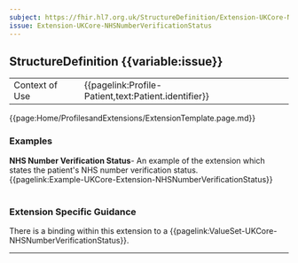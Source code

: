 ```yaml
---
subject: https://fhir.hl7.org.uk/StructureDefinition/Extension-UKCore-NHSNumberVerificationStatus
issue: Extension-UKCore-NHSNumberVerificationStatus
---
```

## StructureDefinition {{variable:issue}}

<table id="addToTranspose">
<tr><td>Context of Use</td>
<td>{{pagelink:Profile-Patient,text:Patient.identifier}}</td>
</tr>
</table>

{{page:Home/ProfilesandExtensions/ExtensionTemplate.page.md}}

<div id="Examples" class="tabcontent">
  <h3>Examples</h3>
  <b>NHS Number Verification Status</b>- An example of the extension which states the patient's NHS number verification status.<br>
{{pagelink:Example-UKCore-Extension-NHSNumberVerificationStatus}}
<br><br>
</div>

<h3 id="guidance-nhsnumberverificationstatus">Extension Specific Guidance</h3>

There is a binding within this extension to a {{pagelink:ValueSet-UKCore-NHSNumberVerificationStatus}}.

---
